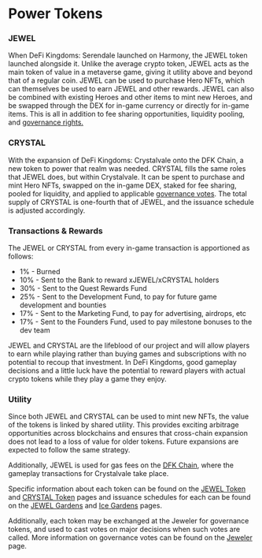 # Power Tokens

### JEWEL

When DeFi Kingdoms: Serendale launched on Harmony, the JEWEL token launched alongside it. Unlike the average crypto token, JEWEL acts as the main token of value in a metaverse game, giving it utility above and beyond that of a regular coin. JEWEL can be used to purchase Hero NFTs, which can themselves be used to earn JEWEL and other rewards. JEWEL can also be combined with existing Heroes and other items to mint new Heroes, and be swapped through the DEX for in-game currency or directly for in-game items. This is all in addition to fee sharing opportunities, liquidity pooling, and [governance rights.](broken-reference)

### CRYSTAL

With the expansion of DeFi Kingdoms: Crystalvale onto the DFK Chain, a new token to power that realm was needed. CRYSTAL fills the same roles that JEWEL does, but within Crystalvale. It can be spent to purchase and mint Hero NFTs, swapped on the in-game DEX, staked for fee sharing, pooled for liquidity, and applied to applicable [governance votes](broken-reference). The total supply of CRYSTAL is one-fourth that of JEWEL, and the issuance schedule is adjusted accordingly.&#x20;

### Transactions & Rewards

The JEWEL or CRYSTAL from every in-game transaction is apportioned as follows:

* 1% - Burned&#x20;
* 10% - Sent to the Bank to reward xJEWEL/xCRYSTAL holders&#x20;
* 30% - Sent to the Quest Rewards Fund&#x20;
* 25% - Sent to the Development Fund, to pay for future game development and bounties&#x20;
* 17% - Sent to the Marketing Fund, to pay for advertising, airdrops, etc&#x20;
* 17% - Sent to the Founders Fund, used to pay milestone bonuses to the dev team

JEWEL and CRYSTAL are the lifeblood of our project and will allow players to earn while playing rather than buying games and subscriptions with no potential to recoup that investment. In DeFi Kingdoms, good gameplay decisions and a little luck have the potential to reward players with actual crypto tokens while they play a game they enjoy.

### Utility

Since both JEWEL and CRYSTAL can be used to mint new NFTs, the value of the tokens is linked by shared utility. This provides exciting arbitrage opportunities across blockchains and ensures that cross-chain expansion does not lead to a loss of value for older tokens. Future expansions are expected to follow the same strategy.

Additionally, JEWEL is used for gas fees on the [DFK Chain](broken-reference), where the gameplay transactions for Crystalvale take place.&#x20;

Specific information about each token can be found on the [JEWEL Token](broken-reference) and [CRYSTAL Token](broken-reference) pages and issuance schedules for each can be found on the [JEWEL Gardens](broken-reference) and [Ice Gardens](broken-reference) pages.

Additionally, each token may be exchanged at the Jeweler for governance tokens, and used to cast votes on major decisions when such votes are called. More information on governance votes can be found on the [Jeweler](broken-reference) page.
